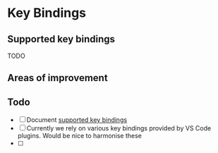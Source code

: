 # Key Bindings

## Supported key bindings

TODO

## Areas of improvement

## Todo

- [ ] Document [supported key bindings](#supported-key-bindings)
- [ ] Currently we rely on various key bindings provided by VS Code plugins. Would be nice to harmonise these
- [ ]
